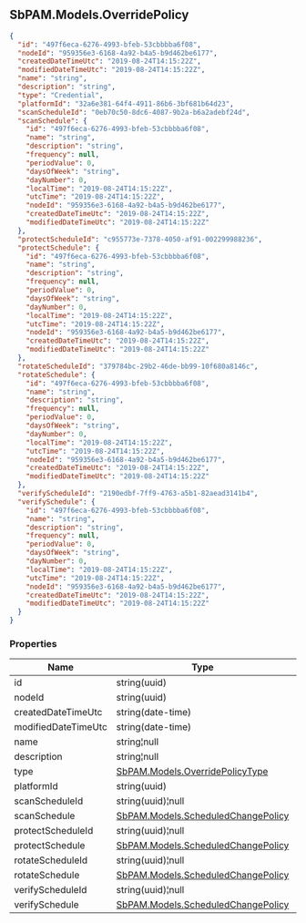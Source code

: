 
<h2 id="tocS_SbPAM.Models.OverridePolicy">SbPAM.Models.OverridePolicy</h2>

<a id="schemasbpam.models.overridepolicy"></a>
<a id="schema_SbPAM.Models.OverridePolicy"></a>
<a id="tocSsbpam.models.overridepolicy"></a>
<a id="tocssbpam.models.overridepolicy"></a>

```json
{
  "id": "497f6eca-6276-4993-bfeb-53cbbbba6f08",
  "nodeId": "959356e3-6168-4a92-b4a5-b9d462be6177",
  "createdDateTimeUtc": "2019-08-24T14:15:22Z",
  "modifiedDateTimeUtc": "2019-08-24T14:15:22Z",
  "name": "string",
  "description": "string",
  "type": "Credential",
  "platformId": "32a6e381-64f4-4911-86b6-3bf681b64d23",
  "scanScheduleId": "0eb70c50-8dc6-4087-9b2a-b6a2adebf24d",
  "scanSchedule": {
    "id": "497f6eca-6276-4993-bfeb-53cbbbba6f08",
    "name": "string",
    "description": "string",
    "frequency": null,
    "periodValue": 0,
    "daysOfWeek": "string",
    "dayNumber": 0,
    "localTime": "2019-08-24T14:15:22Z",
    "utcTime": "2019-08-24T14:15:22Z",
    "nodeId": "959356e3-6168-4a92-b4a5-b9d462be6177",
    "createdDateTimeUtc": "2019-08-24T14:15:22Z",
    "modifiedDateTimeUtc": "2019-08-24T14:15:22Z"
  },
  "protectScheduleId": "c955773e-7378-4050-af91-002299988236",
  "protectSchedule": {
    "id": "497f6eca-6276-4993-bfeb-53cbbbba6f08",
    "name": "string",
    "description": "string",
    "frequency": null,
    "periodValue": 0,
    "daysOfWeek": "string",
    "dayNumber": 0,
    "localTime": "2019-08-24T14:15:22Z",
    "utcTime": "2019-08-24T14:15:22Z",
    "nodeId": "959356e3-6168-4a92-b4a5-b9d462be6177",
    "createdDateTimeUtc": "2019-08-24T14:15:22Z",
    "modifiedDateTimeUtc": "2019-08-24T14:15:22Z"
  },
  "rotateScheduleId": "379784bc-29b2-46de-bb99-10f680a8146c",
  "rotateSchedule": {
    "id": "497f6eca-6276-4993-bfeb-53cbbbba6f08",
    "name": "string",
    "description": "string",
    "frequency": null,
    "periodValue": 0,
    "daysOfWeek": "string",
    "dayNumber": 0,
    "localTime": "2019-08-24T14:15:22Z",
    "utcTime": "2019-08-24T14:15:22Z",
    "nodeId": "959356e3-6168-4a92-b4a5-b9d462be6177",
    "createdDateTimeUtc": "2019-08-24T14:15:22Z",
    "modifiedDateTimeUtc": "2019-08-24T14:15:22Z"
  },
  "verifyScheduleId": "2190edbf-7ff9-4763-a5b1-82aead3141b4",
  "verifySchedule": {
    "id": "497f6eca-6276-4993-bfeb-53cbbbba6f08",
    "name": "string",
    "description": "string",
    "frequency": null,
    "periodValue": 0,
    "daysOfWeek": "string",
    "dayNumber": 0,
    "localTime": "2019-08-24T14:15:22Z",
    "utcTime": "2019-08-24T14:15:22Z",
    "nodeId": "959356e3-6168-4a92-b4a5-b9d462be6177",
    "createdDateTimeUtc": "2019-08-24T14:15:22Z",
    "modifiedDateTimeUtc": "2019-08-24T14:15:22Z"
  }
}

```

### Properties

|Name|Type|Required|Restrictions|Description|
|---|---|---|---|---|
|id|string(uuid)|false|none|none|
|nodeId|string(uuid)|false|none|none|
|createdDateTimeUtc|string(date-time)|false|none|none|
|modifiedDateTimeUtc|string(date-time)|false|none|none|
|name|string¦null|false|none|none|
|description|string¦null|false|none|none|
|type|[SbPAM.Models.OverridePolicyType](../Models/sbpam.models.overridepolicytype.md)|false|none|none|
|platformId|string(uuid)|false|none|none|
|scanScheduleId|string(uuid)¦null|false|none|none|
|scanSchedule|[SbPAM.Models.ScheduledChangePolicy](../Models/sbpam.models.scheduledchangepolicy.md)|false|none|none|
|protectScheduleId|string(uuid)¦null|false|none|none|
|protectSchedule|[SbPAM.Models.ScheduledChangePolicy](../Models/sbpam.models.scheduledchangepolicy.md)|false|none|none|
|rotateScheduleId|string(uuid)¦null|false|none|none|
|rotateSchedule|[SbPAM.Models.ScheduledChangePolicy](../Models/sbpam.models.scheduledchangepolicy.md)|false|none|none|
|verifyScheduleId|string(uuid)¦null|false|none|none|
|verifySchedule|[SbPAM.Models.ScheduledChangePolicy](../Models/sbpam.models.scheduledchangepolicy.md)|false|none|none|



